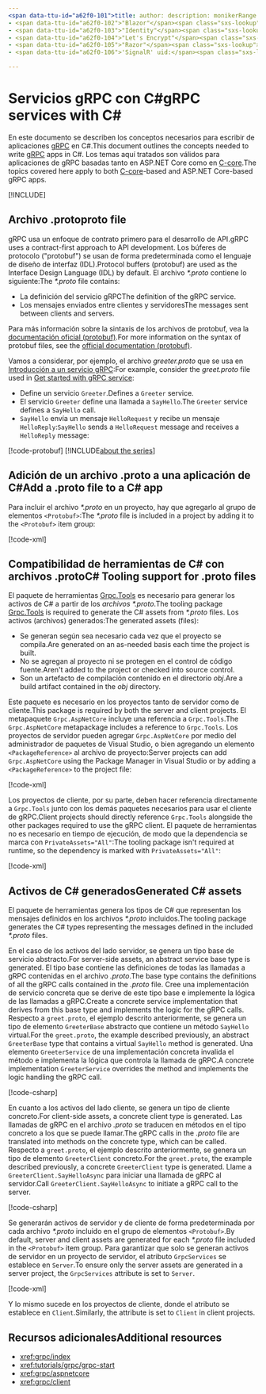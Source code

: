 ```yaml
---
<span data-ttu-id="a62f0-101">title: author: description: monikerRange: ms.author: ms.date: no-loc:</span><span class="sxs-lookup"><span data-stu-id="a62f0-101">title: author: description: monikerRange: ms.author: ms.date: no-loc:</span></span>
- <span data-ttu-id="a62f0-102">"Blazor"</span><span class="sxs-lookup"><span data-stu-id="a62f0-102">'Blazor'</span></span>
- <span data-ttu-id="a62f0-103">"Identity"</span><span class="sxs-lookup"><span data-stu-id="a62f0-103">'Identity'</span></span>
- <span data-ttu-id="a62f0-104">"Let's Encrypt"</span><span class="sxs-lookup"><span data-stu-id="a62f0-104">'Let's Encrypt'</span></span>
- <span data-ttu-id="a62f0-105">"Razor"</span><span class="sxs-lookup"><span data-stu-id="a62f0-105">'Razor'</span></span>
- <span data-ttu-id="a62f0-106">'SignalR' uid:</span><span class="sxs-lookup"><span data-stu-id="a62f0-106">'SignalR' uid:</span></span> 

---
```

# <a name="grpc-services-with-c"></a><span data-ttu-id="a62f0-107">Servicios gRPC con C\#</span><span class="sxs-lookup"><span data-stu-id="a62f0-107">gRPC services with C\#</span></span>

<span data-ttu-id="a62f0-108">En este documento se describen los conceptos necesarios para escribir de aplicaciones [gRPC](https://grpc.io/docs/guides/) en C#.</span><span class="sxs-lookup"><span data-stu-id="a62f0-108">This document outlines the concepts needed to write [gRPC](https://grpc.io/docs/guides/) apps in C#.</span></span> <span data-ttu-id="a62f0-109">Los temas aquí tratados son válidos para aplicaciones de gRPC basadas tanto en ASP.NET Core como en [C-core](https://grpc.io/blog/grpc-stacks).</span><span class="sxs-lookup"><span data-stu-id="a62f0-109">The topics covered here apply to both [C-core](https://grpc.io/blog/grpc-stacks)-based and ASP.NET Core-based gRPC apps.</span></span>

[!INCLUDE[](~/includes/gRPCazure.md)]

## <a name="proto-file"></a><span data-ttu-id="a62f0-110">Archivo .proto</span><span class="sxs-lookup"><span data-stu-id="a62f0-110">proto file</span></span>

<span data-ttu-id="a62f0-111">gRPC usa un enfoque de contrato primero para el desarrollo de API.</span><span class="sxs-lookup"><span data-stu-id="a62f0-111">gRPC uses a contract-first approach to API development.</span></span> <span data-ttu-id="a62f0-112">Los búferes de protocolo ("protobuf") se usan de forma predeterminada como el lenguaje de diseño de interfaz (IDL).</span><span class="sxs-lookup"><span data-stu-id="a62f0-112">Protocol buffers (protobuf) are used as the Interface Design Language (IDL) by default.</span></span> <span data-ttu-id="a62f0-113">El archivo *\*.proto* contiene lo siguiente:</span><span class="sxs-lookup"><span data-stu-id="a62f0-113">The *\*.proto* file contains:</span></span>

* <span data-ttu-id="a62f0-114">La definición del servicio gRPC</span><span class="sxs-lookup"><span data-stu-id="a62f0-114">The definition of the gRPC service.</span></span>
* <span data-ttu-id="a62f0-115">Los mensajes enviados entre clientes y servidores</span><span class="sxs-lookup"><span data-stu-id="a62f0-115">The messages sent between clients and servers.</span></span>

<span data-ttu-id="a62f0-116">Para más información sobre la sintaxis de los archivos de protobuf, vea la [documentación oficial (protobuf)](https://developers.google.com/protocol-buffers/docs/proto3).</span><span class="sxs-lookup"><span data-stu-id="a62f0-116">For more information on the syntax of protobuf files, see the [official documentation (protobuf)](https://developers.google.com/protocol-buffers/docs/proto3).</span></span>

<span data-ttu-id="a62f0-117">Vamos a considerar, por ejemplo, el archivo *greeter.proto* que se usa en [Introducción a un servicio gRPC](xref:tutorials/grpc/grpc-start):</span><span class="sxs-lookup"><span data-stu-id="a62f0-117">For example, consider the *greet.proto* file used in [Get started with gRPC service](xref:tutorials/grpc/grpc-start):</span></span>

* <span data-ttu-id="a62f0-118">Define un servicio `Greeter`.</span><span class="sxs-lookup"><span data-stu-id="a62f0-118">Defines a `Greeter` service.</span></span>
* <span data-ttu-id="a62f0-119">El servicio `Greeter` define una llamada a `SayHello`.</span><span class="sxs-lookup"><span data-stu-id="a62f0-119">The `Greeter` service defines a `SayHello` call.</span></span>
* <span data-ttu-id="a62f0-120">`SayHello` envía un mensaje `HelloRequest` y recibe un mensaje `HelloReply`:</span><span class="sxs-lookup"><span data-stu-id="a62f0-120">`SayHello` sends a `HelloRequest` message and receives a `HelloReply` message:</span></span>

[!code-protobuf[](~/tutorials/grpc/grpc-start/sample/GrpcGreeter/Protos/greet.proto)]
[!INCLUDE[about the series](~/includes/code-comments-loc.md)]

## <a name="add-a-proto-file-to-a-c-app"></a><span data-ttu-id="a62f0-121">Adición de un archivo .proto a una aplicación de C\#</span><span class="sxs-lookup"><span data-stu-id="a62f0-121">Add a .proto file to a C\# app</span></span>

<span data-ttu-id="a62f0-122">Para incluir el archivo *\*.proto* en un proyecto, hay que agregarlo al grupo de elementos `<Protobuf>`:</span><span class="sxs-lookup"><span data-stu-id="a62f0-122">The *\*.proto* file is included in a project by adding it to the `<Protobuf>` item group:</span></span>

[!code-xml[](~/tutorials/grpc/grpc-start/sample/GrpcGreeter/GrpcGreeter.csproj?highlight=2&range=7-9)]

## <a name="c-tooling-support-for-proto-files"></a><span data-ttu-id="a62f0-123">Compatibilidad de herramientas de C# con archivos .proto</span><span class="sxs-lookup"><span data-stu-id="a62f0-123">C# Tooling support for .proto files</span></span>

<span data-ttu-id="a62f0-124">El paquete de herramientas [Grpc.Tools](https://www.nuget.org/packages/Grpc.Tools/) es necesario para generar los activos de C# a partir de los *archivos \*.proto*.</span><span class="sxs-lookup"><span data-stu-id="a62f0-124">The tooling package [Grpc.Tools](https://www.nuget.org/packages/Grpc.Tools/) is required to generate the C# assets from *\*.proto* files.</span></span> <span data-ttu-id="a62f0-125">Los activos (archivos) generados:</span><span class="sxs-lookup"><span data-stu-id="a62f0-125">The generated assets (files):</span></span>

* <span data-ttu-id="a62f0-126">Se generan según sea necesario cada vez que el proyecto se compila.</span><span class="sxs-lookup"><span data-stu-id="a62f0-126">Are generated on an as-needed basis each time the project is built.</span></span>
* <span data-ttu-id="a62f0-127">No se agregan al proyecto ni se protegen en el control de código fuente.</span><span class="sxs-lookup"><span data-stu-id="a62f0-127">Aren't added to the project or checked into source control.</span></span>
* <span data-ttu-id="a62f0-128">Son un artefacto de compilación contenido en el directorio *obj*.</span><span class="sxs-lookup"><span data-stu-id="a62f0-128">Are a build artifact contained in the *obj* directory.</span></span>

<span data-ttu-id="a62f0-129">Este paquete es necesario en los proyectos tanto de servidor como de cliente.</span><span class="sxs-lookup"><span data-stu-id="a62f0-129">This package is required by both the server and client projects.</span></span> <span data-ttu-id="a62f0-130">El metapaquete `Grpc.AspNetCore` incluye una referencia a `Grpc.Tools`.</span><span class="sxs-lookup"><span data-stu-id="a62f0-130">The `Grpc.AspNetCore` metapackage includes a reference to `Grpc.Tools`.</span></span> <span data-ttu-id="a62f0-131">Los proyectos de servidor pueden agregar `Grpc.AspNetCore` por medio del administrador de paquetes de Visual Studio, o bien agregando un elemento `<PackageReference>` al archivo de proyecto:</span><span class="sxs-lookup"><span data-stu-id="a62f0-131">Server projects can add `Grpc.AspNetCore` using the Package Manager in Visual Studio or by adding a `<PackageReference>` to the project file:</span></span>

[!code-xml[](~/tutorials/grpc/grpc-start/sample/GrpcGreeter/GrpcGreeter.csproj?highlight=1&range=12)]

<span data-ttu-id="a62f0-132">Los proyectos de cliente, por su parte, deben hacer referencia directamente a `Grpc.Tools` junto con los demás paquetes necesarios para usar el cliente de gRPC.</span><span class="sxs-lookup"><span data-stu-id="a62f0-132">Client projects should directly reference `Grpc.Tools` alongside the other packages required to use the gRPC client.</span></span> <span data-ttu-id="a62f0-133">El paquete de herramientas no es necesario en tiempo de ejecución, de modo que la dependencia se marca con `PrivateAssets="All"`:</span><span class="sxs-lookup"><span data-stu-id="a62f0-133">The tooling package isn't required at runtime, so the dependency is marked with `PrivateAssets="All"`:</span></span>

[!code-xml[](~/tutorials/grpc/grpc-start/sample/GrpcGreeterClient/GrpcGreeterClient.csproj?highlight=3&range=9-11)]

## <a name="generated-c-assets"></a><span data-ttu-id="a62f0-134">Activos de C# generados</span><span class="sxs-lookup"><span data-stu-id="a62f0-134">Generated C# assets</span></span>

<span data-ttu-id="a62f0-135">El paquete de herramientas genera los tipos de C# que representan los mensajes definidos en los archivos *\*.proto* incluidos.</span><span class="sxs-lookup"><span data-stu-id="a62f0-135">The tooling package generates the C# types representing the messages defined in the included *\*.proto* files.</span></span>

<span data-ttu-id="a62f0-136">En el caso de los activos del lado servidor, se genera un tipo base de servicio abstracto.</span><span class="sxs-lookup"><span data-stu-id="a62f0-136">For server-side assets, an abstract service base type is generated.</span></span> <span data-ttu-id="a62f0-137">El tipo base contiene las definiciones de todas las llamadas a gRPC contenidas en el archivo *.proto*.</span><span class="sxs-lookup"><span data-stu-id="a62f0-137">The base type contains the definitions of all the gRPC calls contained in the *.proto* file.</span></span> <span data-ttu-id="a62f0-138">Cree una implementación de servicio concreta que se derive de este tipo base e implemente la lógica de las llamadas a gRPC.</span><span class="sxs-lookup"><span data-stu-id="a62f0-138">Create a concrete service implementation that derives from this base type and implements the logic for the gRPC calls.</span></span> <span data-ttu-id="a62f0-139">Respecto a `greet.proto`, el ejemplo descrito anteriormente, se genera un tipo de elemento `GreeterBase` abstracto que contiene un método `SayHello` virtual.</span><span class="sxs-lookup"><span data-stu-id="a62f0-139">For the `greet.proto`, the example described previously, an abstract `GreeterBase` type that contains a virtual `SayHello` method is generated.</span></span> <span data-ttu-id="a62f0-140">Una elemento `GreeterService` de una implementación concreta invalida el método e implementa la lógica que controla la llamada de gRPC.</span><span class="sxs-lookup"><span data-stu-id="a62f0-140">A concrete implementation `GreeterService` overrides the method and implements the logic handling the gRPC call.</span></span>

[!code-csharp[](~/tutorials/grpc/grpc-start/sample/GrpcGreeter/Services/GreeterService.cs?name=snippet)]

<span data-ttu-id="a62f0-141">En cuanto a los activos del lado cliente, se genera un tipo de cliente concreto.</span><span class="sxs-lookup"><span data-stu-id="a62f0-141">For client-side assets, a concrete client type is generated.</span></span> <span data-ttu-id="a62f0-142">Las llamadas de gRPC en el archivo *.proto* se traducen en métodos en el tipo concreto a los que se puede llamar.</span><span class="sxs-lookup"><span data-stu-id="a62f0-142">The gRPC calls in the *.proto* file are translated into methods on the concrete type, which can be called.</span></span> <span data-ttu-id="a62f0-143">Respecto a `greet.proto`, el ejemplo descrito anteriormente, se genera un tipo de elemento `GreeterClient` concreto.</span><span class="sxs-lookup"><span data-stu-id="a62f0-143">For the `greet.proto`, the example described previously, a concrete `GreeterClient` type is generated.</span></span> <span data-ttu-id="a62f0-144">Llame a `GreeterClient.SayHelloAsync` para iniciar una llamada de gRPC al servidor.</span><span class="sxs-lookup"><span data-stu-id="a62f0-144">Call `GreeterClient.SayHelloAsync` to initiate a gRPC call to the server.</span></span>

[!code-csharp[](~/tutorials/grpc/grpc-start/sample/GrpcGreeterClient/Program.cs?name=snippet)]

<span data-ttu-id="a62f0-145">Se generarán activos de servidor y de cliente de forma predeterminada por cada archivo *\*.proto* incluido en el grupo de elementos `<Protobuf>`.</span><span class="sxs-lookup"><span data-stu-id="a62f0-145">By default, server and client assets are generated for each *\*.proto* file included in the `<Protobuf>` item group.</span></span> <span data-ttu-id="a62f0-146">Para garantizar que solo se generan activos de servidor en un proyecto de servidor, el atributo `GrpcServices` se establece en `Server`.</span><span class="sxs-lookup"><span data-stu-id="a62f0-146">To ensure only the server assets are generated in a server project, the `GrpcServices` attribute is set to `Server`.</span></span>

[!code-xml[](~/tutorials/grpc/grpc-start/sample/GrpcGreeter/GrpcGreeter.csproj?highlight=2&range=7-9)]

<span data-ttu-id="a62f0-147">Y lo mismo sucede en los proyectos de cliente, donde el atributo se establece en `Client`.</span><span class="sxs-lookup"><span data-stu-id="a62f0-147">Similarly, the attribute is set to `Client` in client projects.</span></span>

## <a name="additional-resources"></a><span data-ttu-id="a62f0-148">Recursos adicionales</span><span class="sxs-lookup"><span data-stu-id="a62f0-148">Additional resources</span></span>

* <xref:grpc/index>
* <xref:tutorials/grpc/grpc-start>
* <xref:grpc/aspnetcore>
* <xref:grpc/client>
